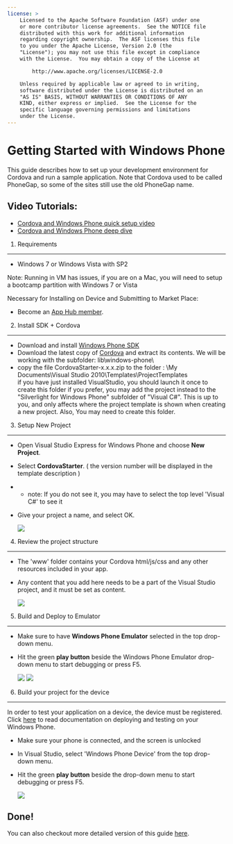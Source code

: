 ```yaml
---
license: >
    Licensed to the Apache Software Foundation (ASF) under one
    or more contributor license agreements.  See the NOTICE file
    distributed with this work for additional information
    regarding copyright ownership.  The ASF licenses this file
    to you under the Apache License, Version 2.0 (the
    "License"); you may not use this file except in compliance
    with the License.  You may obtain a copy of the License at

        http://www.apache.org/licenses/LICENSE-2.0

    Unless required by applicable law or agreed to in writing,
    software distributed under the License is distributed on an
    "AS IS" BASIS, WITHOUT WARRANTIES OR CONDITIONS OF ANY
    KIND, either express or implied.  See the License for the
    specific language governing permissions and limitations
    under the License.
---
```


Getting Started with Windows Phone
==================================

This guide describes how to set up your development environment for Cordova and run a sample application.  Note that Cordova used to be called PhoneGap, so some of the sites still use the old PhoneGap name.

Video Tutorials:
----------------

- [Cordova and Windows Phone quick setup video](http://www.youtube.com/v/wO9xdRcNHIM?autoplay=1)
- [Cordova and Windows Phone deep dive](http://www.youtube.com/v/BJFX1GRUXj8?autoplay=1)


1. Requirements
---------------

- Windows 7 or Windows Vista with SP2

Note: Running in VM has issues, if you are on a Mac, you will need to setup a bootcamp partition with Windows 7 or Vista

Necessary for Installing on Device and Submitting to Market Place:

- Become an [App Hub member](http://create.msdn.com/en-US/home/membership).


2. Install SDK + Cordova
----------------------------

- Download and install [Windows Phone  SDK](http://www.microsoft.com/download/en/details.aspx?displaylang=en&amp;id=27570/)
- Download the latest copy of [Cordova](http://phonegap.com/download) and extract its contents. We will be working with the subfolder: lib\windows-phone\
- copy the file CordovaStarter-x.x.x.zip to the folder : \My Documents\Visual Studio 2010\Templates\ProjectTemplates\
if you have just installed VisualStudio, you should launch it once to create this folder
if you prefer, you may add the project instead to the "Silverlight for Windows Phone" subfolder of "Visual C#". This is up to you, and only affects where the project template is shown when creating a new project. Also, You may need to create this folder.



3. Setup New Project
--------------------

- Open Visual Studio Express for Windows Phone and choose **New Project**.
- Select **CordovaStarter**. ( the version number will be displayed in the template description )
- - note: If you do not see it, you may have to select the top level 'Visual C#' to see it
- Give your project a name, and select OK.

    ![](img/guide/getting-started/windows-phone/wpnewproj.png)

 
4. Review the project structure
-------------------------------

- The 'www' folder contains your Cordova html/js/css and any other resources included in your app.
- Any content that you add here needs to be a part of the Visual Studio project, and it must be set as content. 

    ![](img/guide/getting-started/windows-phone/wp7projectstructure.png)


5. Build and Deploy to Emulator
-------------------------------

- Make sure to have **Windows Phone Emulator** selected in the top drop-down menu.
- Hit the green **play button** beside the Windows Phone Emulator drop-down menu to start debugging or press F5.

    ![](img/guide/getting-started/windows-phone/wprun.png)
    ![](img/guide/getting-started/windows-phone/wpfirstrun.png)


6. Build your project for the device
------------------------------------

In order to test your application on a device, the device must be registered. Click [here][register-url] to read documentation on deploying and testing on your Windows Phone.

- Make sure your phone is connected, and the screen is unlocked
- In Visual Studio, select 'Windows Phone Device' from the top drop-down menu.
- Hit the green **play button** beside the drop-down menu to start debugging or press F5.

    ![](img/guide/getting-started/windows-phone/wpd.png)


Done!
-----

You can also checkout more detailed version of this guide [here](http://wiki.phonegap.com/w/page/48672055/Getting%20Started%20with%20PhoneGap%20Windows%20Phone%207).

[register-url]: http://msdn.microsoft.com/en-us/library/windowsphone/develop/ff402565(v=vs.105).aspx
